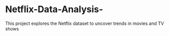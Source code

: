 # Netflix-Data-Analysis-
This project explores the Netflix dataset to uncover trends in movies and TV shows 

